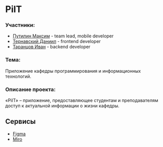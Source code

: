 # PiIT

### Участники:
* [Путилин Максим](https://github.com/partickle/) - team lead, mobile developer
* [Тернавский Даниил](https://github.com/Ternavksy) - frontend developer
* [Таранцов Иван](https://github.com/Shish-ai-ai) - backend developer

### Тема: 
Приложение кафедры программирования и информационных технологий.

### Описание проекта:
«PiIT» – приложение, предоставляющее студентам и преподавателям доступ к актуальной информации о жизни кафедры.

## Сервисы
* [Figma](https://www.figma.com/file/vG3qdvjGZk7O1X4Ai4JRwP/PiIT)
* [Miro](https://miro.com/app/board/uXjVKc8Z7io=/)
